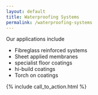 ```yaml
---
layout: default
title: Waterproofing Systems
permalink: /waterproofing-systems
---
```

<div class="text-block">
  <p>
    Our applications include
    <ul>
      <li>Fibreglass reinforced systems</li>
      <li>Sheet applied membranes</li>
      <li>specialist floor coatings</li>
      <li>hi-build coatings</li>
      <li>Torch on coatings</li>
    </ul>
  </p>

  {% include call_to_action.html %}
</div>

